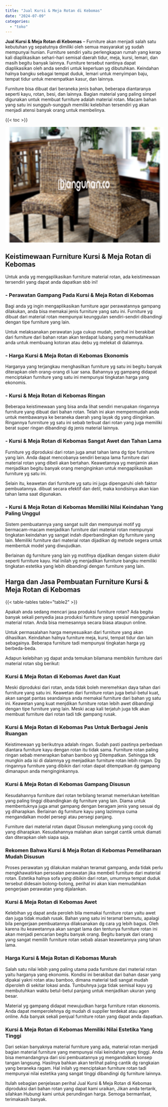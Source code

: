 ```yaml
---
title: "Jual Kursi & Meja Rotan di Kebomas"
date: "2024-07-09"
categories: 
  - "toko"
---
```


**Jual Kursi & Meja Rotan di Kebomas** – Furniture akan menjadi salah satu kebutuhan yg sepatutnya dimiliki oleh semua masyarakat yg sudah mempunyai hunian. Furniture sendiri yaitu perlengkapan rumah yang kerap kali diaplikasikan sehari-hari semisal daerah tidur, meja, kursi, lemari, dan masih begitu banyak lainnya. Furniture tersebut nantinya dapat diaplikasikan oleh anda sendiri untuk keperluan yg dibutuhkan. Keindahan halnya bangku sebagai tempat duduk, lemari untuk menyimpan baju, tempat tidur untuk menempatkan kasur, dan lainnya.

Furniture bisa dibuat dari beraneka jenis bahan, beberapa diantaranya seperti kayu, rotan, besi, dan lainnya. Bagian material yang paling simpel digunakan untuk membuat furniture adalah material rotan. Macam bahan yang satu ini sungguh-sungguh memiliki kelebihan tersendiri yg akan menjadi atensi banyak orang untuk membelinya.

{{< toc >}}

![Jual Kursi & Meja Rotan di Kebomas](/images/kursi-meja-rotan-murah01.png)

## Keistimewaan Furniture Kursi & Meja Rotan di Kebomas

Untuk anda yg mengaplikasikan furniture material rotan, ada keistimewaan tersendiri yang dapat anda dapatkan sbb ini!

### \- Perawatan Gampang Pada Kursi & Meja Rotan di Kebomas

Bagi anda yg ingin mengaplikasikan furniture agar perawatannya gampang dilakukan, anda bisa memakai jenis furniture yang satu ini. Furniture yg dibuat dari material rotan mempunyai keunggulan sendiri-sendiri dibandingi dengan tipe furniture yang lain.

Untuk melaksanakan perawatan juga cukup mudah, perihal ini berakibat dari furniture dari bahan rotan akan terdapat lubang yang memudahkan anda untuk membuang kotoran atau debu yg melekat di dalamnya.

### \- Harga Kursi & Meja Rotan di Kebomas Ekonomis

Harganya yang terjangkau menghasilkan furniture yg satu ini begitu banyak diterapkan oleh orang-orang di luar sana. Bahannya yg gampang didapat menciptakan furniture yang satu ini mempunyai tingkatan harga yang ekonomis.

### \- Kursi & Meja Rotan di Kebomas Ringan

Beberapa keistimewaan yang bisa anda lihat sendiri merupakan ringannya furniture yang dibuat dari bahan rotan. Telah ini akan mempermudah anda untuk membawanya ke beraneka daerah yang layak dg yang diinginkan. Ringannya funrniture yg satu ini sebab terbuat dari rotan yang juga memiliki berat super ringan dibandingi dg jenis material lainnya.

### \- Kursi & Meja Rotan di Kebomas Sangat Awet dan Tahan Lama

Furniture yg diproduksi dari rotan juga amat tahan lama dg tipe furniture yang lain. Anda dapat mencobanya sendiri berapa lama furniture dari material rotan yang dibeli akan bertahan. Keawetannya yg menjamin akan menjadikan begitu banyak orang menginginkan untuk mengaplikasikan furniture yg satu ini.

Selain itu, keawetan dari furniture yg satu ini juga dipengaruhi oleh faktor pembuatannya. dibuat secara efektif dan detil, maka kondisinya akan kian tahan lama saat digunakan.

### \- Kursi & Meja Rotan di Kebomas Memiliki Nilai Keindahan Yang Paling Unggul

Sistem pembuatannya yang sangat sulit dan mempunyai motif yg bermacam-macam menjadikan furniture dari material rotan mempunyai tingkatan keindahan yg sangat indah diperbandingkan dg furniture yang lain. Memiliki furniture dari material rotan dijadikan dg metode segera untuk membentuk model yang diwujudkan.

Berlainan dg furniture yang lain yg motifnya dijadikan dengan sistem diukir seperti furniture kayu. Hal inilah yg menjadikan furniture bangku memiliki tingkatan estetika yang lebih dibandingi dengan furniture yang lain.

## Harga dan Jasa Pembuatan Furniture Kursi & Meja Rotan di Kebomas

{{< table-tables table="table2" >}}

Apakah anda sedang mencari jasa produksi furniture rotan? Ada begitu banyak sekali penyedia jasa produksi furniture yang spesial menggunakan material rotan. Anda bisa memesannya secara biasa ataupun online.

Untuk permasalahan harga menyesuaikan dari furniture yang akan dihasilkan. Keindahan halnya furniture meja, kursi, tempat tidur dan lain sebagainya. Beberapa furniture tadi mempunyai tingkatan harga yg berbeda-beda.

Adapun kelebihan yg dapat anda temukan bilamana membikin furniture dari material rotan sbg berikut:

### Kursi & Meja Rotan di Kebomas Awet dan Kuat

Meski diproduksi dari rotan, anda tidak boleh meremehkan daya tahan dari furniture yang satu ini. Keawetan dari furniture rotan juga betul-betul kuat, akan sangat pantas seandainya anda memakai furniture dari bahan yg satu ini. Keawetan yang kuat menjdikan furniture rotan lebih awet dibandingi dengan tipe furniture yang lain. Meski acap kali terjatuh juga tdk akan membuat furniture dari rotan tadi tdk gampang rusak.

### Kursi & Meja Rotan di Kebomas Pas Untuk Berbagai Jenis Ruangan

Keistimewaan yg berikutnya adalah ringan. Sudah pasti pastinya perbedaan diantara furniture kayu dengan rotan itu tidak sama. Furniture rotan paling ringan sebab menerapkan bahan bamboo yg Ditempatkan. Sehingga tdk mungkin ada isi di dalamnya yg menjadikan furniture rotan lebih ringan. Dg ringannya furniture yang dibikin dari rotan dapat ditempatkan dg gampang dimanapun anda menginginkannya.

### Kursi & Meja Rotan di Kebomas Gampang Disusun

Kesudahannya furniture dari rotan terbilang teramat memerlukan ketelitian yang paling tinggi dibandingkan dg furniture yang lain. Diama untuk membentuknya juga amat gampang dengan beragam jenis yang sesuai dg yg diharapkan. Berlainan dg furniture kayu yang lazimnya cuma mengandalkan model persegi atau persegi panjang.

Furniture dari material rotan dapat Disusun melengkung yang cocok dg yang diharapkan. Kesudahannya malahan akan sangat cantik untuk diamati dan diterapkan oleh siapa saja.

### Rekomen Bahwa Kursi & Meja Rotan di Kebomas Pemeliharaan Mudah Disusun

Proses perawatan yg dilakukan malahan teramat gampang, anda tidak perlu mengkhawatirkan persoalan perawatan jika membeli furniture dari material rotan. Estetika halnya sofa yang dibikin dari rotan, umumnya tempat duduk tersebut didesain bolong-bolong, perihal ini akan kian memudahkan pengerjaan perawatan yang dijalankan.

### Kursi & Meja Rotan di Kebomas Awet

Kelebihan yg dapat anda peroleh bila memakai furniture rotan yaitu awet dan juga tidak mudah rusak. Bahan yang satu ini teramat bermutu, apalagi bila pengerjaan pembuatannya dilaksanakan dg cara yg lebih bagus. Oleh karena itu keawetannya akan sangat lama dan tentunya furniture rotan ini akan menjadi pencarian begitu banyak orang. Begitu banyak dari orang yang sangat memilih furniture rotan sebab alasan keawetannya yang tahan lama.

### Harga Kursi & Meja Rotan di Kebomas Murah

Salah satu nilai lebih yang paling utama pada furniture dari material rotan yaitu harganya yang ekonomis. Kondisi ini berakibat dari bahan dasar yang dipakai yakni rotan atau bamboo, dimana material tadi sangat mudah diperoleh di sekitar lokasi anda. Tumbuhnya juga tidak semisal kayu yg membutuhkan waktu betul-betul panjang untuk menjadikan ukuran yang besar.

Material yg gampang didapat mewujudkan harga furniture rotan ekonomis. Anda dapat memperolehnya dg mudah di supplier terdekat atau agen online. Ada banyak sekali penjual furniture rotan yang dapat anda dapatkan.

### Kursi & Meja Rotan di Kebomas Memiliki Nilai Estetika Yang Tinggi

Dari sekian banyaknya material furniture yang ada, material rotan menjadi bagian material furniture yang mempunyai nilai keindahan yang tinggi. Anda bisa memandangnya dari sisi pembuatannya yg mengandalkan konsep tangan langsung. Hasilnya bahkan akan terlihat paling cantik dg rangkaian yang beraneka ragam. Hal inilah yg menciptakan furniture rotan tadi mempunyai nilai estetika yang sangat tinggi dibandingi dg furniture lainnya.

Itulah sebagian penjelasan perihal Jual Kursi & Meja Rotan di Kebomas diproduksi dari bahan rotan yang dapat kami uraikan, Jikan anda tertarik, silahkan Hubungi kami untuk perundingan harga. Semoga bermanfaat, terimakasih banyak.

